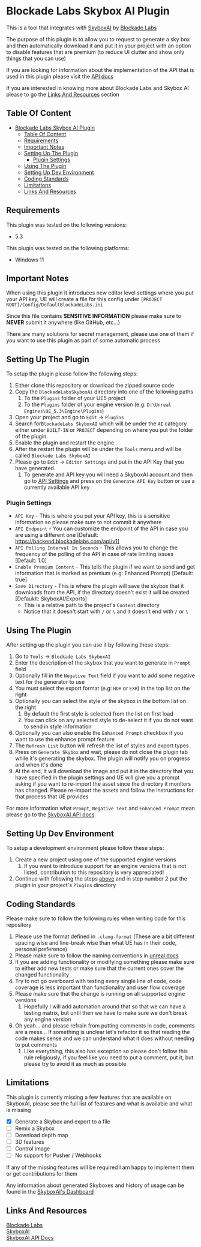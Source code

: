 # Blockade Labs Skybox AI Plugin

This is a tool that integrates with [SkyboxAI](https://skybox.blockadelabs.com/) by [Blockade Labs](https://www.blockadelabs.com/)

The purpose of this plugin is to allow you to request to generate a sky box and then automatically download it and put it in your project with an option to disable features that are premium (to reduce UI clutter and show only things that you can use)

If you are looking for information about the implementation of the API that is used in this plugin please visit the [API docs](./BlockadeLabsSkyboxAi/Source/SkyboxAiApi/README.md)

If you are interested in knowing more about Blockade Labs and Skybox AI please to go the [Links And Resources](#links-and-resources) section

## Table Of Content

- [Blockade Labs Skybox AI Plugin](#blockade-labs-skybox-ai-plugin)
  - [Table Of Content](#table-of-content)
  - [Requirements](#requirements)
  - [Important Notes](#important-notes)
  - [Setting Up The Plugin](#setting-up-the-plugin)
    - [Plugin Settings](#plugin-settings)
  - [Using The Plugin](#using-the-plugin)
  - [Setting Up Dev Environment](#setting-up-dev-environment)
  - [Coding Standards](#coding-standards)
  - [Limitations](#limitations)
  - [Links And Resources](#links-and-resources)

## Requirements

This plugin was tested on the following versions:

- 5.3

This plugin was tested on the following platforms:

- Windows 11

## Important Notes

When using this plugin it introduces new editor level settings where you put your API key, UE will create a file for this config under `[PROJECT ROOT]/Config/DefaultBlockadeLabs.ini`

Since this file contains **SENSITIVE INFORMATION** please make sure to **NEVER** submit it anywhere (like GitHub, etc...)

There are many solutions for secret management, please use one of them if you want to use this plugin as part of some automatic process

## Setting Up The Plugin

To setup the plugin please follow the following steps:

1. Either clone this repository or download the zipped source code
2. Copy the `BlockadeLabsSkyboxAi` directory into one of the following paths
   1. To the `Plugins` folder of your UE5 project
   2. To the `Plugins` folder of your engine version (e.g: `D:\Unreal Engines\UE_5.3\Engine\Plugins`)
3. Open your project and go to `Edit` -> `Plugins`
4. Search for`BlockadeLabs SkyboxAI` which will be under the `AI` category either under `BUILT-IN` or `PROJECT` depending on where you put the folder of the plugin
5. Enable the plugin and restart the engine
6. After the restart the plugin will be under the `Tools` menu and will be called `Blockade Labs SkyboxAI`
7. Please go to `Edit` -> `Editor Settings` and put in the API Key that you have generated.
   1. To generate and API key you will need a SkyboxAI account and then go to [API Settings](https://skybox.blockadelabs.com/profile/api) and press on the `Generate API Key` button or use a currently available API key

### Plugin Settings

- `API Key` - This is where you put your API key, this is a sensitive information so please make sure to not commit it anywhere
- `API Endpoint` - You can customize the endpoint of the API in case you are using a different one [Default: https://backend.blockadelabs.com/api/v1]
- `API Polling Interval In Seconds` - This allows you to change the frequency of the polling of the API in case of rate limiting issues [Default: 1.0]
- `Enable Premium Content` - This tells the plugin if we want to send and get information that is marked as premium (e.g: Enhanced Prompt) [Default: true]
- `Save Directory` - This is where the plugin will save the skybox that it downloads from the API, if the directory doesn't exist it will be created [Defauklt: SkyboxAI/Exports]
  - This is a relative path to the project's `Content` directory
  - Notice that it doesn't start with `/` or `\` and it doesn't end with `/` or `\`

## Using The Plugin

After setting up the plugin you can use it by following these steps:

1. Go to `Tools` -> `Blockade Labs SkyboxAI`
2. Enter the description of the skybox that you want to generate in `Prompt` field
3. Optionally fill in the `Negative Text` field if you want to add some negative text for the generator to use
4. You must select the export format (e.g: `HDR` or `EXR`) in the top list on the right
5. Optionally you can select the style of the skybox in the bottom list on the right
   1. By default the first style is selected from the list on first load
   2. You can click on any selected style to de-select it if you do not want to send in style information
6. Optionally you can also enable the `Enhanced Prompt` checkbox if you want to use the enhance prompt feature
7. The `Refresh List` button will refresh the list of styles and export types
8. Press on `Generate Skybox` and wait, please do not close the plugin tab while it's generating the skybox. The plugin will notify you on progress and when it's done
9.  At the end, it will download the image and put it in the directory that you have specified in the plugin settings and UE will give you a prompt asking if you want to re-import the asset since the directory it monitors has changed. Please re-import the assets and follow the instructions for that process that UE provides

For more information what `Prompt`, `Negative Text` and `Enhanced Prompt` mean please go to the [SkyboxAI API docs](https://api-documentation.blockadelabs.com/api/skybox.html#generate-skybox)

## Setting Up Dev Environment

To setup a development environment please follow these steps:

1. Create a new project using one of the supported engine versions
   1. If you want to introduce support for an engine versions that is not listed, contribution to this repository is very appreciated!
2. Continue with following the steps [above](#setting-up-the-plugin) and in step number 2 put the plugin in your project's `Plugins` directory

## Coding Standards

Please make sure to follow the following rules when writing code for this repository

1. Please use the format defined in `.clang-format` (These are a bit different spacing wise and line-break wise than what UE has in their code, personal preference)
2. Please make sure to follow the naming conventions in [unreal docs](https://docs.unrealengine.com/5.3/en-US/epic-cplusplus-coding-standard-for-unreal-engine/)
3. If you are adding functionality or modifying something please make sure to either add new tests or make sure that the current ones cover the changed functionality
4. Try to not go overboard with testing every single line of code, code coverage is less important than functionality and user flow coverage
5. Please make sure that the change is running on all supported engine versions
   1. Hopefully I will add automation around that so that we can have a testing matrix, but until then we have to make sure we don't break any engine version
6. Oh yeah... and please refrain from putting comments in code, comments are a mess... If something is unclear let's refactor it so that reading the code makes sense and we can understand what it does without needing to put comments
   1. Like everything, this also has exception so please don't follow this rule religiously, if you feel like you need to put a comment, put it, but please try to avoid it as much as possible

## Limitations

This plugin is currently missing a few features that are available on SkyboxAI, please see the full list of features and what is available and what is missing

- [x] Generate a Skybox and export to a file
- [ ] Remix a Skybox
- [ ] Download depth map
- [ ] 3D features
- [ ] Control image
- [ ] No support for Pusher / Webhooks

If any of the missing features will be required I am happy to implement them or get contributions for them

Any information about generated Skyboxes and history of usage can be found in the [SkyboxAI's Dashboard](https://skybox.blockadelabs.com/profile/history)

## Links And Resources

[Blockade Labs](https://www.blockadelabs.com/)<br />
[SkyboxAI](https://skybox.blockadelabs.com/)<br />
[SkyboxAI API Docs](https://api-documentation.blockadelabs.com/api/)<br />
